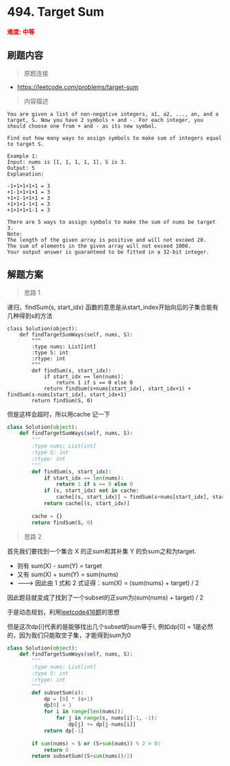 #  494. Target Sum
**<font color=red>难度: 中等</font>**

## 刷题内容

> 原题连接

* https://leetcode.com/problems/target-sum

> 内容描述

```
You are given a list of non-negative integers, a1, a2, ..., an, and a target, S. Now you have 2 symbols + and -. For each integer, you should choose one from + and - as its new symbol.

Find out how many ways to assign symbols to make sum of integers equal to target S.

Example 1:
Input: nums is [1, 1, 1, 1, 1], S is 3. 
Output: 5
Explanation: 

-1+1+1+1+1 = 3
+1-1+1+1+1 = 3
+1+1-1+1+1 = 3
+1+1+1-1+1 = 3
+1+1+1+1-1 = 3

There are 5 ways to assign symbols to make the sum of nums be target 3.
Note:
The length of the given array is positive and will not exceed 20.
The sum of elements in the given array will not exceed 1000.
Your output answer is guaranteed to be fitted in a 32-bit integer.
```

## 解题方案

> 思路 1

递归，findSum(s, start_idx) 函数的意思是从start_index开始向后的子集合能有几种得到s的方法

```
class Solution(object):
    def findTargetSumWays(self, nums, S):
        """
        :type nums: List[int]
        :type S: int
        :rtype: int
        """
        def findSum(s, start_idx):
            if start_idx == len(nums):
                return 1 if s == 0 else 0
            return findSum(s+nums[start_idx], start_idx+1) + findSum(s-nums[start_idx], start_idx+1)
        return findSum(S, 0)
```

但是这样会超时，所以用cache 记一下

```python
class Solution(object):
    def findTargetSumWays(self, nums, S):
        """
        :type nums: List[int]
        :type S: int
        :rtype: int
        """
        def findSum(s, start_idx):
            if start_idx == len(nums):
                return 1 if s == 0 else 0
            if (s, start_idx) not in cache:
                cache[(s, start_idx)] = findSum(s+nums[start_idx], start_idx+1) + findSum(s-nums[start_idx], start_idx+1)
            return cache[(s, start_idx)]
            
        cache = {}
        return findSum(S, 0)
```

> 思路 2

首先我们要找到一个集合 X 的正sum和其补集 Y 的负sum之和为target.
- 则有 sum(X) - sum(Y) = target
- 又有 sum(X) + sum(Y) = sum(nums)
- ---> 因此由 1 式和 2 式证得：sum(X) = (sum(nums) + target) / 2

因此题目就变成了找到了一个subset的正sum为(sum(nums) + target) / 2

于是动态规划，利用[leetcode416题](https://github.com/apachecn/LeetCode/blob/master/docs/Leetcode_Solutions/416._Partition_Equal_Subset_Sum.md)的思想

但是这次dp[i]代表的是能够找出几个subset的sum等于i, 例如dp[0] = 1是必然的，因为我们只能取空子集，才能得到sum为0

```python
class Solution(object):
    def findTargetSumWays(self, nums, S):
        """
        :type nums: List[int]
        :type S: int
        :rtype: int
        """ 
        def subsetSum(s):
            dp = [0] * (s+1)
            dp[0] = 1
            for i in range(len(nums)):
                for j in range(s, nums[i]-1, -1):
                    dp[j] += dp[j-nums[i]]
            return dp[-1]
        
        if sum(nums) < S or (S+sum(nums)) % 2 > 0:
            return 0
        return subsetSum((S+sum(nums))/2)
```



